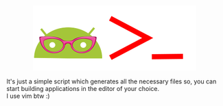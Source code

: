 <div align="center">

[![androidcli](https://github.com/sonydotgit/android_cli/blob/master/data/Pictures/android_cli.svg)](#readme)

</div>

It's just a simple script which generates all the necessary files so, you can start building applications in the editor of your choice.  
I use vim btw :)
